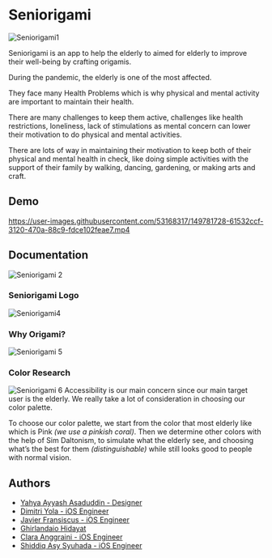 
# Seniorigami

![Seniorigami1](https://user-images.githubusercontent.com/53168317/149781104-7b84ba20-4d10-42d4-926e-09bf7a7c6523.png)

Seniorigami is an app to help the elderly to aimed for elderly to improve their well-being by crafting origamis.

During the pandemic, the elderly is one of the most affected. 

They face many Health Problems which is why physical and mental activity are important to maintain their health. 

There are many challenges to keep them active, challenges like health restrictions, loneliness, lack of stimulations as mental concern can lower their motivation to do physical and mental activities. 

There are lots of way in maintaining their motivation to keep both of their physical and mental health in check, like doing simple activities with the support of their family by walking, dancing, gardening, or making arts and craft.

## Demo

https://user-images.githubusercontent.com/53168317/149781728-61532ccf-3120-470a-88c9-fdce102feae7.mp4

## Documentation
![Seniorigami 2](https://user-images.githubusercontent.com/53168317/149781296-a67bccaa-5d25-4ab7-8da9-e87267ffe5b2.png)

### Seniorigami Logo
![Seniorigami4](https://user-images.githubusercontent.com/53168317/149781281-95432c29-912b-4b2c-9018-18b84c7f7f6f.png)

### Why Origami?
![Seniorigami 5](https://user-images.githubusercontent.com/53168317/149781263-b367edcd-eee7-4ce5-b503-01093c0f354b.png)

### Color Research
![Seniorigami 6](https://user-images.githubusercontent.com/53168317/149781244-7868edf9-24d9-4826-bc14-1ebf721a397d.png)
Accessibility is our main concern since our main target user is the elderly. We really take a lot of consideration in choosing our color palette. 

To choose our color palette, we start from the color that most elderly like which is Pink *(we use a pinkish coral)*. Then we determine other colors with the help of Sim Daltonism, to simulate what the elderly see, and choosing what’s the best for them *(distinguishable)* while still looks good to people with normal vision.

## Authors
- [Yahya Ayyash Asaduddin - Designer](https://www.linkedin.com/in/yahyayyasha/)
- [Dimitri Yola - iOS Engineer](https://www.linkedin.com/in/dimitriyola/)
- [Javier Fransiscus - iOS Engineer](https://www.linkedin.com/in/javier-fransiscus/)
- [Ghirlandaio Hidayat](https://www.linkedin.com/in/ghirlandaio-koe/)
- [Clara Anggraini - iOS Engineer](https://www.linkedin.com/in/clara-anggraini/)
- [Shiddiq Asy Syuhada - iOS Engineer](https://www.linkedin.com/in/shiddiq-asy-syuhada-728329178/)


